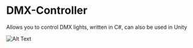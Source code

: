 # DMX-Controller
Allows you to control DMX lights, written in C#, can also be used in Unity

![Alt Text](https://raw.githubusercontent.com/adkaros/DMX-Controller/raw/master/path/to/giphy-downsized-large.gif)
